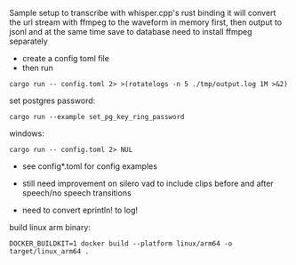Sample setup to transcribe with whisper.cpp's rust binding
it will convert the url stream with ffmpeg to the waveform in memory first, then output to jsonl and at the same time save to database
need to install ffmpeg separately

- create a config toml file
- then run
```
cargo run -- config.toml 2> >(rotatelogs -n 5 ./tmp/output.log 1M >&2)
```

set postgres password:
```
cargo run --example set_pg_key_ring_password
```

windows:
```
cargo run -- config.toml 2> NUL
```
- see config*.toml for config examples

- still need improvement on silero vad to include clips before and after speech/no speech transitions

- need to convert eprintln! to log!

build linux arm binary:

```
DOCKER_BUILDKIT=1 docker build --platform linux/arm64 -o target/linux_arm64 .
```

